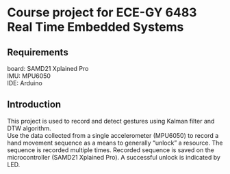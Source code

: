 # Course project for ECE-GY 6483 Real Time Embedded Systems  
## Requirements
board: SAMD21 Xplained Pro  
IMU: MPU6050  
IDE: Arduino  
## Introduction
This project is used to record and detect gestures using Kalman filter and DTW algorithm.  
Use the data collected from a single accelerometer (MPU6050) to record a hand movement sequence as a means to generally “unlock” a resource. The sequence is recorded multiple times. Recorded sequence is saved on the microcontroller (SAMD21 Xplained Pro). A successful unlock is indicated by LED.
